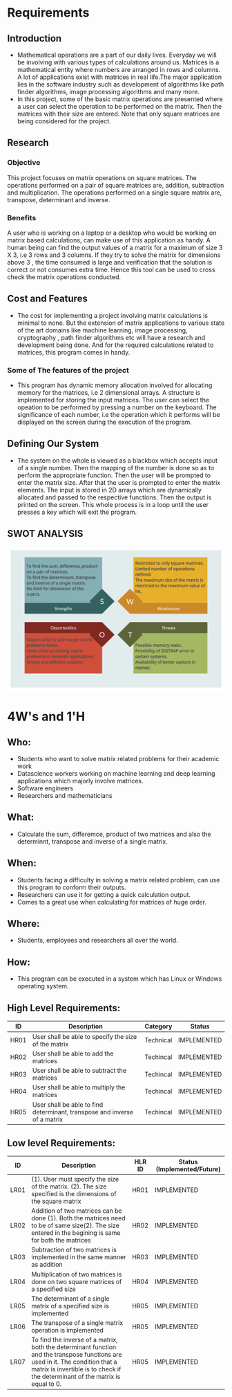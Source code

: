
# Requirements
## Introduction
  * Mathematical operations are a part of our daily lives. Everyday we will be involving with various types of calculations around us. Matrices is a mathematical entity where numbers are arranged in rows and columns. A lot of applications exist with matrices in real life.The major application lies in the software industry such as development of algorithms like path finder algorithms, image processing algorithms and many more.
  * In this project, some of the basic matrix operations are presented where a user can select the operation to be performed on the matrix. Then the matrices with their size are entered. Note that only square matrices are being considered for the project.

## Research

### Objective
This project focuses on matrix operations on square matrices. The operations performed on a pair of square matrices are, addition, subtraction and multiplication. The operations performed on a single square matrix are, transpose, determinant and inverse. 

### Benefits

A user who is working on a laptop or a desktop who would be working on matrix based calculations, can make use of this application as handy. A human being can find the output values of a matrix for a maximum of size 3 X 3, i.e 3 rows and 3 columns. If they try to solve the matrix for dimensions above 3 , the time consumed is large and verification that the solution is correct or not consumes extra time. Hence this tool can be used to cross check the matrix operations conducted.


## Cost and Features

 * The cost for implementing a project involving matrix calculations is minimal to none. But the extension of matrix applications to various state of the art domains like machine learning, image processing, cryptography , path finder algorithms etc will have a research and development being done. And for the required calculations related to matrices, this program comes in handy.
 
 ### Some of The features of the project

 * This program has dynamic memory allocation involved for allocating memory for the matrices, i.e 2 dimensional arrays. A structure is implemented for storing the input matrices. The user can select the opeation to be performed by pressing a number on the keyboard. The significance of each number, i.e the operation which it performs will be displayed on the screen during the execution of the program.


## Defining Our System
* The system on the whole is viewed as a blackbox which accepts input of a single number. Then the mapping of the number is done so as to perform the appropriate function. Then the user will be prompted to enter the matrix size. After that the user is prompted to enter the matrix elements. The input is stored in 2D arrays which are dynamically allocated and passed to the respective functions. Then the output is printed on the screen. This whole process is in a loop until the user presses a key which will exit the program.

## SWOT ANALYSIS

![SWOT-Sample](https://github.com/hemanthasapu/256889-miniproject-ltts/blob/main/1_Requirements/SWOT.png)

# 4W&#39;s and 1&#39;H

## Who:
 * Students who want to solve matrix related problems for their academic work
 * Datascience workers working on machine learning and deep learning applications which majorly involve matrices.
 * Software engineers
 * Researchers and mathematicians

## What:
 * Calculate the sum, differemce, product of two matrices and also the determinnt, transpose and inverse of a single matrix.


## When:
 * Students facing a difficulty in solving a matrix related problem, can use this program to conform their outputs.
 * Researchers can use it for getting a quick calculation output.
 * Comes to a great use when calculating for matrices of huge order.

## Where:
 * Students, employees and researchers all over the world.

## How:
 * This program can be executed in a system which has Linux or Windows operating system. 

## High Level Requirements: 
| ID | Description | Category | Status | 
| ----- | ----- | ------- | ---------|
| HR01 | User shall be able to specify the size of the matrix |Technical| IMPLEMENTED |
| HR02 | User shall be able to add the matrices| Techincal | IMPLEMENTED | 
| HR03 | User shall be able to subtract the matrices| Techincal |  IMPLEMENTED  |
| HR04 | User shall be able to multiply the matrices | Techincal |  IMPLEMENTED  |
| HR05 | User shall be able to find determinant, transpose and inverse of a matrix | Techincal |  IMPLEMENTED  |
##  Low level Requirements:
 
| ID | Description | HLR ID | Status (Implemented/Future) |
| ------ | --------- | ------ | ----- |
| LR01 | (1). User must specify the size of the matrix.                                                    (2). The size specified is the dimensions of the square matrix | HR01 |  IMPLEMENTED  |
| LR02 | Addition of two matrices can be done (1). Both the matrices need to be of same size(2). The size entered in the begining is same for both the matrices | HR02 |  IMPLEMENTED |
| LR03 | Subtraction of two matrices is implemented in the same manner as addition| HR03 | IMPLEMENTED |
| LR04 | Multiplication of two matrices is done on two square matrices of a specified size| HR04 |  IMPLEMENTED  |
| LR05 | The determinant of a single matrix of a specified size is implemented| HR05 |  IMPLEMENTED  |
| LR06 | The transpose of a single matrix operation is implemented | HR05 |  IMPLEMENTED  |
| LR07 | To find the inverse of a matrix, both the determinant function and the transpose functions are used in it. The condition that a matrix is invertible is to check if the determinant of the matrix is equal to 0. | HR05 |  IMPLEMENTED  |
